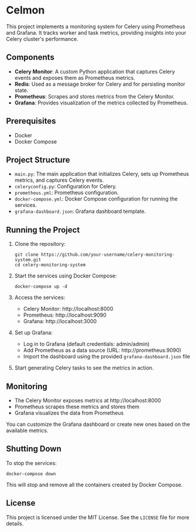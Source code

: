 # Celmon

This project implements a monitoring system for Celery using Prometheus and Grafana. It tracks worker and task metrics, providing insights into your Celery cluster's performance.

## Components

- **Celery Monitor**: A custom Python application that captures Celery events and exposes them as Prometheus metrics.
- **Redis**: Used as a message broker for Celery and for persisting monitor state.
- **Prometheus**: Scrapes and stores metrics from the Celery Monitor.
- **Grafana**: Provides visualization of the metrics collected by Prometheus.

## Prerequisites

- Docker
- Docker Compose

## Project Structure

- `main.py`: The main application that initializes Celery, sets up Prometheus metrics, and captures Celery events.
- `celeryconfig.py`: Configuration for Celery.
- `prometheus.yml`: Prometheus configuration.
- `docker-compose.yml`: Docker Compose configuration for running the services.
- `grafana-dashboard.json`: Grafana dashboard template.

## Running the Project

1. Clone the repository:
   ```
   git clone https://github.com/your-username/celery-monitoring-system.git
   cd celery-monitoring-system
   ```

2. Start the services using Docker Compose:
   ```
   docker-compose up -d
   ```

3. Access the services:
   - Celery Monitor: http://localhost:8000
   - Prometheus: http://localhost:9090
   - Grafana: http://localhost:3000

4. Set up Grafana:
   - Log in to Grafana (default credentials: admin/admin)
   - Add Prometheus as a data source (URL: http://prometheus:9090)
   - Import the dashboard using the provided `grafana-dashboard.json` file

5. Start generating Celery tasks to see the metrics in action.

## Monitoring

- The Celery Monitor exposes metrics at http://localhost:8000
- Prometheus scrapes these metrics and stores them
- Grafana visualizes the data from Prometheus

You can customize the Grafana dashboard or create new ones based on the available metrics.

## Shutting Down

To stop the services:

```
docker-compose down
```

This will stop and remove all the containers created by Docker Compose.

## License

This project is licensed under the MIT License. See the `LICENSE` file for more details.
